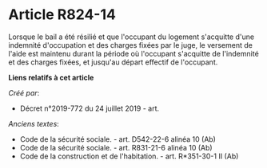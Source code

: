 # Article R824-14

Lorsque le bail a été résilié et que l'occupant du logement s'acquitte d'une indemnité d'occupation et des charges fixées par
le juge, le versement de l'aide est maintenu durant la période où l'occupant s'acquitte de l'indemnité et des charges fixées,
et jusqu'au départ effectif de l'occupant.

**Liens relatifs à cet article**

_Créé par_:

  - Décret n°2019-772 du 24 juillet 2019 - art.

_Anciens textes_:

  - Code de la sécurité sociale. - art. D542-22-6 alinéa 10 (Ab)
  - Code de la sécurité sociale. - art. R831-21-6 alinéa 10 (Ab)
  - Code de la construction et de l'habitation. - art. R*351-30-1 II (Ab)

